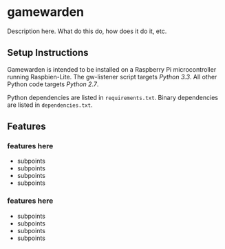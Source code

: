 gamewarden
==========

Description here. What do this do, how does it do it, etc.


Setup Instructions
------------------

Gamewarden is intended to be installed on a Raspberry Pi microcontroller running Raspbien-Lite. The gw-listener script targets _Python 3.3_. All other Python code targets _Python 2.7_.

Python dependencies are listed in `requirements.txt`. Binary dependencies are listed in `dependencies.txt`.

Features  
-------- 
### features here
- subpoints
- subpoints  
- subpoints
- subpoints 
    
### features here
- subpoints
- subpoints
- subpoints 
- subpoints 
